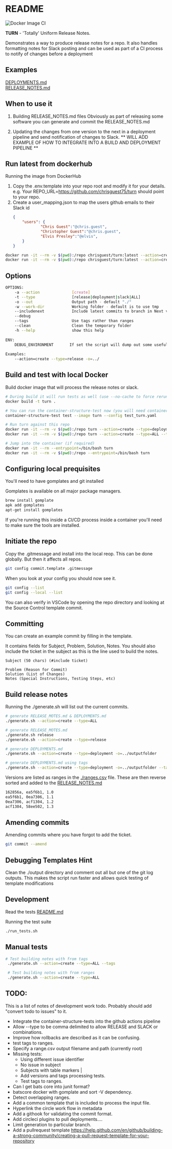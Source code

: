 # README
![Docker Image CI](https://github.com/chrisguest75/turn/workflows/Docker%20Image%20CI/badge.svg)

**TURN** - 'Totally' Uniform Release Notes. 

Demonstrates a way to produce release notes for a repo. 
It also handles formatting notes for Slack posting and can be used as part of a CI process to notify of changes before a deployment

## Examples 
[DEPLOYMENTS.md](./DEPLOYMENTS.md)  
[RELEASE_NOTES.md](./RELEASE_NOTES.md)

## When to use it
1. Building RELEASE_NOTES.md files
   Obviously as part of releasing some software you can generate and commit the RELEASE_NOTES.md

1. Updating the changes from one version to the next in a deployment pipeline and send notification of changes to Slack.
   ** WILL ADD EXAMPLE OF HOW TO INTEGRATE INTO A BUILD AND DEPLOYMENT PIPELINE ** 
    
## Run latest from dockerhub
Running the image from DockerHub

1. Copy the .env.template into your repo root and modify it for your details. e.g. Your REPO_URL=https://github.com/chrisguest75/turn should point to your repo.  
1. Create a user_mapping.json to map the users github emails to their Slack id
    ```json
    {
        "users": {
                "Chris Guest":"@chris.guest",
                "Christopher Guest":"@chris.guest",
                "Elvis Presley":"@elvis",
        }
    }
    ```

```sh
docker run -it --rm -v $(pwd):/repo chrisguest/turn:latest --action=create --type=release --tags  --envfile=./.env
docker run -it --rm -v $(pwd):/repo chrisguest/turn:latest --action=create --type=deployment --tags  --envfile=./.env
```

## Options 

```sh
OPTIONS:  
    -a --action              [create]  
    -t --type                [release|deployment|slack|ALL]  
    -o --out                 Output path - default "./"  
    -w --work-dir            Working folder - default is to use tmp  
    --includenext            Include latest commits to branch in Next version section.   
    --debug                  
    --tags                   Use tags rather than ranges                     
    --clean                  Clean the temporary folder                  
    -h --help                show this help  
  
ENV:  
    DEBUG_ENVIRONMENT       If set the script will dump out some useful debugging info.  
  
Examples:  
    --action=create --type=release -o=../   
```

## Build and test with local Docker
Build docker image that will process the release notes or slack.  
```sh
# During build it will run tests as well (use --no-cache to force rerun)
docker build -t turn .  

# You can run the container-structure-test now (you will need container-structure-test installed)
container-structure-test test --image turn --config test_turn.yaml

# Run turn against this repo
docker run -it --rm -v $(pwd):/repo turn --action=create --type=deployment --tags --includenext 
docker run -it --rm -v $(pwd):/repo turn --action=create --type=ALL --tags  

# Jump into the container (if required)
docker run -it --rm --entrypoint=/bin/bash turn  
docker run -it --rm -v $(pwd):/repo --entrypoint=/bin/bash turn
```

## Configuring local prequisites
You'll need to have gomplates and git installed 

Gomplates is available on all major package managers. 
```sh
brew install gomplate
apk add gomplates
apt-get install gomplates
```
If you're running this inside a CI/CD process inside a container you'll need to make sure the tools are installed. 

## Initiate the repo
Copy the .gitmessage and install into the local reop.  This can be done globally.  But then it affects all repos. 

```sh
git config commit.template .gitmessage  
```

When you look at your config you should now see it.  
```sh
git config --list 
git config --local --list    
```

You can also verify in VSCode by opening the repo directory and looking at the Source Control template commit.  

## Committing 
You can create an example commit by filling in the template. 

It contains fields for Subject, Problem, Solution, Notes.  You should also include the ticket in the subject as this is the line used to build the notes. 

```
Subject (50 chars) (#include ticket) 

Problem (Reason for Commit)
Solution (List of Changes)
Notes (Special Instructions, Testing Steps, etc)
```

## Build release notes  
Running the ./generate.sh will list out the current commits. 

```sh
# generate RELEASE_MOTES.md & DEPLOYMENTS.md
./generate.sh --action=create --type=ALL

# generate RELEASE_MOTES.md
./generate.sh release
./generate.sh --action=create --type=release

# generate DEPLOYMENTS.md
./generate.sh --action=create --type=deployment -o=../outputfolder

# generate DEPLOYMENTS.md using tags
./generate.sh --action=create --type=deployment -o=../outputfolder --tags
```

Versions are listed as ranges in the [./ranges.csv](./ranges.csv) file.  These are then reverse sorted and added to the [RELEASE_NOTES.md](./RELEASE_NOTES.md)  
```sh
162856a, ea5f6b1, 1.0
ea5f6b1, 0ea7306, 1.1
0ea7306, acf1304, 1.2
acf1304, 58ee502, 1.3
```

## Amending commits
Amending commits where you have forgot to add the ticket.
```sh
git commit --amend
```

## Debugging Templates Hint
Clean the ./output directory and comment out all but one of the git log outputs.
This makes the script run faster and allows quick testing of template modifications

## Development
Read the tests [README.md](./test/README.md)

Running the test suite 
```sh
./run_tests.sh
```

## Manual tests 

```sh
# Test building notes with from tags
 ./generate.sh --action=create --type=ALL --tags

 # Test building notes with from ranges 
 ./generate.sh --action=create --type=ALL 

 ```

## TODO:
This is a list of notes of development work todo.  Probably should add "convert todo to issues" to it.  

* Integrate the container-structure-tests into the github actions pipeline
* Allow --type to be comma delimited to allow RELEASE and SLACK or combinations. 
* Improve how rollbacks are described as it can be confusing.
* test tags to ranges.
* Specify a range.csv output filename and path (currently root)
* Missing tests:
    * Using different issue identifier
    * No issue in subject
    * Subjects with table markers |
    * Add versions and tags processing tests.
    * Test tags to ranges.
* Can I get bats core into junit format? 
* batscore docker with gomplate and sort -V dependency. 
* Detect overlapping ranges. 
* Add a common template that is included to process the input file.
* Hyperlink the circle work flow in metadata 
* Add a githook for validating the commit format. 
* Add circleci plugins to pull deployments.... 
* Limit generation to particular branch.
* Add a pullrequest template https://help.github.com/en/github/building-a-strong-community/creating-a-pull-request-template-for-your-repository
